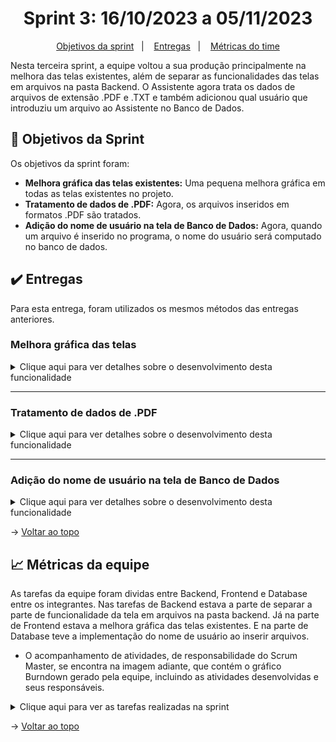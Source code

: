 <span id="topo">

<h1 align="center">Sprint 3: 16/10/2023 a 05/11/2023</h1>

<p align="center">
    <a href="#objetivos">Objetivos da sprint</a> &nbsp |&nbsp &nbsp
    <a href="#entregas">Entregas</a> &nbsp |&nbsp &nbsp
    <a href="#metricas">Métricas do time</a>
</p>

Nesta terceira sprint, a equipe voltou a sua produção principalmente na melhora das telas existentes, além de separar as funcionalidades das telas em arquivos na pasta Backend. O Assistente agora trata os dados de arquivos de extensão .PDF e .TXT e também adicionou qual usuário que introduziu um arquivo ao Assistente no Banco de Dados.


<span id="objetivos">

## 🎯 Objetivos da Sprint

Os objetivos da sprint foram:
- **Melhora gráfica das telas existentes:** Uma pequena melhora gráfica em todas as telas existentes no projeto.
- **Tratamento de dados de .PDF:** Agora, os arquivos inseridos em formatos .PDF são tratados.
- **Adição do nome de usuário na tela de Banco de Dados:** Agora, quando um arquivo é inserido no programa, o nome do usuário será computado no banco de dados.

<span id="entregas">

## ✔️ Entregas

Para esta entrega, foram utilizados os mesmos métodos das entregas anteriores.

### Melhora gráfica das telas
<details>
    <summary>Clique aqui para ver detalhes sobre o desenvolvimento desta funcionalidade</summary>
    <br>
    Essa funcionalidade foi iniciada e finalizada nesta sprint. Ela visa apenas em fazer uma melhora gráfica em todas as telas, sendo elas: Tela de Registro, Login, Menu, Banco de Dados, Arquivo e Perguntas e Respostas.
    <img>
</details>

---

### Tratamento de dados de .PDF
<details>
    <summary>Clique aqui para ver detalhes sobre o desenvolvimento desta funcionalidade</summary>
    Essa funcionalidade foi iniciada e finalizada nesta sprint. Ela visa tratar os dados de arquivos .PDF para o Assistente ter uma leitura sem erros.
    <img>
</details>

---

### Adição do nome de usuário na tela de Banco de Dados
<details>
    <summary>Clique aqui para ver detalhes sobre o desenvolvimento desta funcionalidade</summary>
    Essa funcionalidade foi iniciada e finalizada nesta sprint. Ela insere o nome do usuário no banco de dados que inseriru algum arquivo.
    <img>
</details>

→ [Voltar ao topo](#topo)

<span id="metricas">

## 📈 Métricas da equipe
As tarefas da equipe foram dividas entre Backend, Frontend e Database entre os integrantes. Nas tarefas de Backend estava a parte de separar a parte de funcionalidade da tela em arquivos na pasta backend. Já na parte de Frontend estava a melhora gráfica das telas existentes. E na parte de Database teve a implementação do nome de usuário ao inserir arquivos.
- O acompanhamento de atividades, de responsabilidade do Scrum Master, se encontra na imagem adiante, que contém o gráfico Burndown gerado pela equipe, incluindo as atividades desenvolvidas e seus responsáveis.

<div align="center">
    <img>
</div>

<details>
    <summary>Clique aqui para ver as tarefas realizadas na sprint</summary>
    <img>
</details>


→ [Voltar ao topo](#topo)

